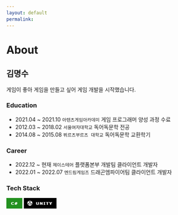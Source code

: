 ```yaml
---
layout: default
permalink: 
---
```


# About

## 김명수

게임이 좋아 게임을 만들고 싶어 게임 개발을 시작했습니다.

### Education

- 2021.04 ~ 2021.10 `아텐츠게임아카데미` 게임 프로그래머 양성 과정 수료
- 2012.03 ~ 2018.02 `서울여자대학교` 독어독문학 전공
- 2014.08 ~ 2015.08 `뷔르츠부르츠 대학교` 독어독문학 교환학기


### Career

- 2022.12 ~ 현재 `제이스테어` 플랫폼본부 개발팀 클라이언트 개발자 
- 2022.01 ~ 2022.07 `엔드림게임즈` 드래곤엠파이어팀 클라이언트 개발자 


### Tech Stack
![C#](image.png)
![Unity](image-1.png)